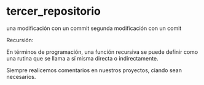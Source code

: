 # tercer_repositorio
una modificación con un commit
segunda modificación con un comit

Recursión:

En términos de programación, una función recursiva se puede
definir como una rutina que se llama a sí misma directa o
indirectamente.

Siempre realicemos comentarios en nuestros proyectos, ciando sean
necesarios.